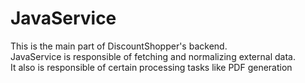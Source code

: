 # JavaService

This is the main part of DiscountShopper's backend.  
JavaService is responsible of fetching and normalizing external data.  
It also is responsible of certain processing tasks like PDF generation
